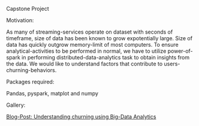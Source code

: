 Capstone Project


Motivation: 

As many of streaming-services operate on dataset with seconds of timeframe, size of data has been known to grow expotentially large. Size of data has quickly outgrow memory-limit of most computers. To ensure analytical-activities to be performed in normal, we have to utilize power-of-spark in performing distributed-data-analytics task to obtain insights from the data. We would like to understand factors that contribute to users-churning-behaviors.


Packages required:

Pandas,
pyspark,
matplot and
numpy


Gallery:

<a href="https://medium.com/@kangan312/understanding-churning-using-big-data-analytics-826de7a9bbb7">Blog-Post: Understanding churning using Big-Data Analytics</a>
